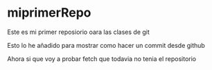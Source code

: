 # miprimerRepo
Este es mi primer reposiorio oara las clases de git

Esto lo he añadido para mostrar como hacer un commit desde github

Ahora si que voy a probar fetch que todavia no tenia el repositorio
